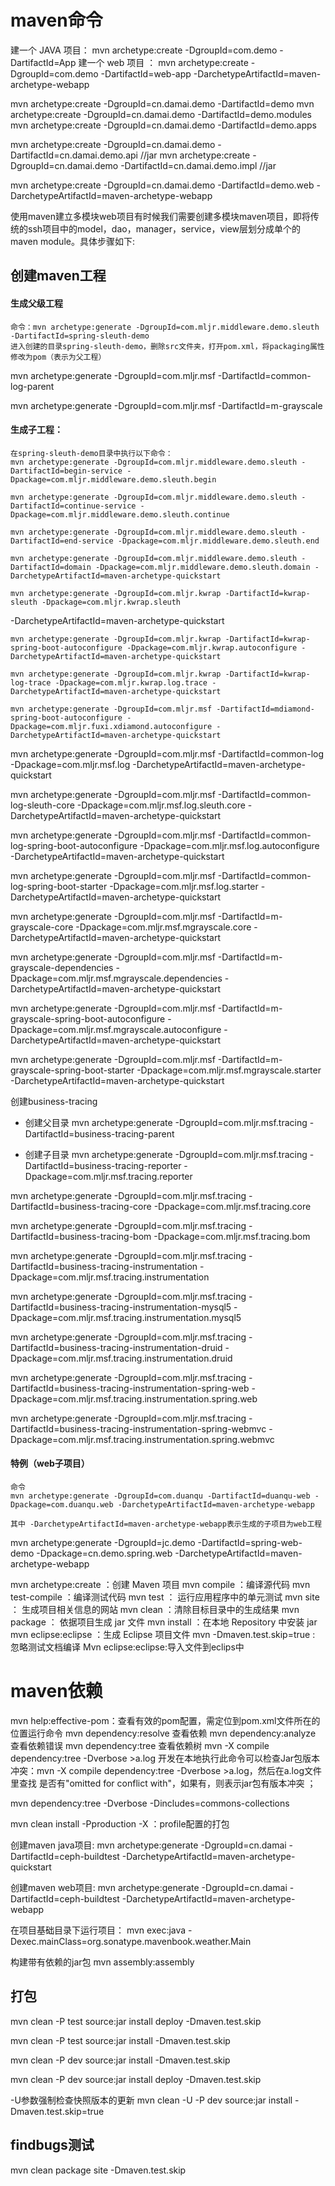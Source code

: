 # maven命令


建一个 JAVA 项目： mvn archetype:create -DgroupId=com.demo -DartifactId=App
建一个 web 项目 ： mvn archetype:create -DgroupId=com.demo -DartifactId=web-app -DarchetypeArtifactId=maven-archetype-webapp

mvn archetype:create -DgroupId=cn.damai.demo -DartifactId=demo
mvn archetype:create -DgroupId=cn.damai.demo -DartifactId=demo.modules
mvn archetype:create -DgroupId=cn.damai.demo -DartifactId=demo.apps

mvn archetype:create -DgroupId=cn.damai.demo -DartifactId=cn.damai.demo.api	//<packaging>jar</packaging>
mvn archetype:create -DgroupId=cn.damai.demo -DartifactId=cn.damai.demo.impl 	//<packaging>jar</packaging>

mvn archetype:create -DgroupId=cn.damai.demo -DartifactId=demo.web -DarchetypeArtifactId=maven-archetype-webapp


使用maven建立多模块web项目有时候我们需要创建多模块maven项目，即将传统的ssh项目中的model，dao，manager，service，view层划分成单个的maven module。具体步骤如下:

## 创建maven工程
#### 生成父级工程
	命令：mvn archetype:generate -DgroupId=com.mljr.middleware.demo.sleuth -DartifactId=spring-sleuth-demo
	进入创建的目录spring-sleuth-demo，删除src文件夹，打开pom.xml，将packaging属性修改为pom（表示为父工程）

mvn archetype:generate -DgroupId=com.mljr.msf -DartifactId=common-log-parent

mvn archetype:generate -DgroupId=com.mljr.msf -DartifactId=m-grayscale 

#### 生成子工程：
	在spring-sleuth-demo目录中执行以下命令：  
	mvn archetype:generate -DgroupId=com.mljr.middleware.demo.sleuth -DartifactId=begin-service -Dpackage=com.mljr.middleware.demo.sleuth.begin

	mvn archetype:generate -DgroupId=com.mljr.middleware.demo.sleuth -DartifactId=continue-service -Dpackage=com.mljr.middleware.demo.sleuth.continue

	mvn archetype:generate -DgroupId=com.mljr.middleware.demo.sleuth -DartifactId=end-service -Dpackage=com.mljr.middleware.demo.sleuth.end
  
	mvn archetype:generate -DgroupId=com.mljr.middleware.demo.sleuth -DartifactId=domain -Dpackage=com.mljr.middleware.demo.sleuth.domain -DarchetypeArtifactId=maven-archetype-quickstart

	mvn archetype:generate -DgroupId=com.mljr.kwrap -DartifactId=kwrap-sleuth -Dpackage=com.mljr.kwrap.sleuth
 -DarchetypeArtifactId=maven-archetype-quickstart

	mvn archetype:generate -DgroupId=com.mljr.kwrap -DartifactId=kwrap-spring-boot-autoconfigure -Dpackage=com.mljr.kwrap.autoconfigure -DarchetypeArtifactId=maven-archetype-quickstart

	mvn archetype:generate -DgroupId=com.mljr.kwrap -DartifactId=kwrap-log-trace -Dpackage=com.mljr.kwrap.log.trace -DarchetypeArtifactId=maven-archetype-quickstart

	mvn archetype:generate -DgroupId=com.mljr.msf -DartifactId=mdiamond-spring-boot-autoconfigure -Dpackage=com.mljr.fuxi.xdiamond.autoconfigure -DarchetypeArtifactId=maven-archetype-quickstart

mvn archetype:generate -DgroupId=com.mljr.msf -DartifactId=common-log -Dpackage=com.mljr.msf.log -DarchetypeArtifactId=maven-archetype-quickstart

mvn archetype:generate -DgroupId=com.mljr.msf -DartifactId=common-log-sleuth-core -Dpackage=com.mljr.msf.log.sleuth.core -DarchetypeArtifactId=maven-archetype-quickstart

mvn archetype:generate -DgroupId=com.mljr.msf -DartifactId=common-log-spring-boot-autoconfigure -Dpackage=com.mljr.msf.log.autoconfigure -DarchetypeArtifactId=maven-archetype-quickstart

mvn archetype:generate -DgroupId=com.mljr.msf -DartifactId=common-log-spring-boot-starter -Dpackage=com.mljr.msf.log.starter -DarchetypeArtifactId=maven-archetype-quickstart

mvn archetype:generate -DgroupId=com.mljr.msf -DartifactId=m-grayscale-core -Dpackage=com.mljr.msf.mgrayscale.core -DarchetypeArtifactId=maven-archetype-quickstart

mvn archetype:generate -DgroupId=com.mljr.msf -DartifactId=m-grayscale-dependencies -Dpackage=com.mljr.msf.mgrayscale.dependencies -DarchetypeArtifactId=maven-archetype-quickstart

mvn archetype:generate -DgroupId=com.mljr.msf -DartifactId=m-grayscale-spring-boot-autoconfigure -Dpackage=com.mljr.msf.mgrayscale.autoconfigure -DarchetypeArtifactId=maven-archetype-quickstart

mvn archetype:generate -DgroupId=com.mljr.msf -DartifactId=m-grayscale-spring-boot-starter -Dpackage=com.mljr.msf.mgrayscale.starter -DarchetypeArtifactId=maven-archetype-quickstart

创建business-tracing
- 创建父目录
mvn archetype:generate -DgroupId=com.mljr.msf.tracing -DartifactId=business-tracing-parent

- 创建子目录
mvn archetype:generate -DgroupId=com.mljr.msf.tracing -DartifactId=business-tracing-reporter -Dpackage=com.mljr.msf.tracing.reporter

mvn archetype:generate -DgroupId=com.mljr.msf.tracing -DartifactId=business-tracing-core -Dpackage=com.mljr.msf.tracing.core

mvn archetype:generate -DgroupId=com.mljr.msf.tracing -DartifactId=business-tracing-bom -Dpackage=com.mljr.msf.tracing.bom

mvn archetype:generate -DgroupId=com.mljr.msf.tracing -DartifactId=business-tracing-instrumentation -Dpackage=com.mljr.msf.tracing.instrumentation

mvn archetype:generate -DgroupId=com.mljr.msf.tracing -DartifactId=business-tracing-instrumentation-mysql5 -Dpackage=com.mljr.msf.tracing.instrumentation.mysql5

mvn archetype:generate -DgroupId=com.mljr.msf.tracing -DartifactId=business-tracing-instrumentation-druid -Dpackage=com.mljr.msf.tracing.instrumentation.druid

mvn archetype:generate -DgroupId=com.mljr.msf.tracing -DartifactId=business-tracing-instrumentation-spring-web -Dpackage=com.mljr.msf.tracing.instrumentation.spring.web

mvn archetype:generate -DgroupId=com.mljr.msf.tracing -DartifactId=business-tracing-instrumentation-spring-webmvc -Dpackage=com.mljr.msf.tracing.instrumentation.spring.webmvc


#### 特例（web子项目）
	命令
	mvn archetype:generate -DgroupId=com.duanqu -DartifactId=duanqu-web -Dpackage=com.duanqu.web -DarchetypeArtifactId=maven-archetype-webapp

	其中 -DarchetypeArtifactId=maven-archetype-webapp表示生成的子项目为web工程

mvn archetype:generate -DgroupId=jc.demo -DartifactId=spring-web-demo -Dpackage=cn.demo.spring.web -DarchetypeArtifactId=maven-archetype-webapp

mvn archetype:create ：创建 Maven 项目 
mvn compile ：编译源代码
mvn test-compile ：编译测试代码
mvn test ： 运行应用程序中的单元测试
mvn site ： 生成项目相关信息的网站
mvn clean ：清除目标目录中的生成结果
mvn package ： 依据项目生成 jar 文件
mvn install ：在本地 Repository 中安装 jar
mvn eclipse:eclipse ：生成 Eclipse 项目文件
mvn -Dmaven.test.skip=true : 忽略测试文档编译
Mvn eclipse:eclipse:导入文件到eclips中

# maven依赖
mvn help:effective-pom：查看有效的pom配置，需定位到pom.xml文件所在的位置运行命令
mvn dependency:resolve 查看依赖
mvn dependency:analyze 查看依赖错误
mvn dependency:tree 查看依赖树
mvn -X compile dependency:tree -Dverbose >a.log
开发在本地执行此命令可以检查Jar包版本冲突：mvn -X compile dependency:tree -Dverbose >a.log，然后在a.log文件里查找 是否有"omitted for conflict with"，如果有，则表示jar包有版本冲突 ；

mvn dependency:tree -Dverbose -Dincludes=commons-collections


mvn clean install -Pproduction -X ：profile配置的打包

创建maven java项目:
mvn archetype:generate -DgroupId=cn.damai -DartifactId=ceph-buildtest -DarchetypeArtifactId=maven-archetype-quickstart

创建maven web项目:
mvn archetype:generate -DgroupId=cn.damai -DartifactId=ceph-buildtest -DarchetypeArtifactId=maven-archetype-webapp

在项目基础目录下运行项目：
mvn exec:java -Dexec.mainClass=org.sonatype.mavenbook.weather.Main

构建带有依赖的jar包
mvn assembly:assembly

## 打包
mvn clean -P test source:jar install deploy -Dmaven.test.skip

mvn clean -P test source:jar install -Dmaven.test.skip

mvn clean -P dev source:jar install -Dmaven.test.skip

mvn clean -P dev source:jar install deploy -Dmaven.test.skip

-U参数强制检查快照版本的更新
mvn clean -U -P dev source:jar install -Dmaven.test.skip=true

## findbugs测试
mvn clean package site -Dmaven.test.skip

